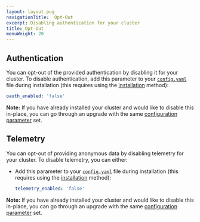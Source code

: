 ```yaml
---
layout: layout.pug
navigationTitle:  Opt-Out
excerpt: Disabling authentication for your cluster
title: Opt-Out
menuWeight: 20
---
```


## Authentication

You can opt-out of the provided authentication by disabling it for your cluster. To disable authentication, add this parameter to your [`config.yaml`][2] file during installation (this requires using the [installation][1] method):

```yaml
oauth_enabled: 'false'
```

**Note:** If you have already installed your cluster and would like to disable this in-place, you can go through an upgrade with the same [configuration parameter][2] set.

## Telemetry

You can opt-out of providing anonymous data by disabling telemetry for your cluster. To disable telemetry, you can either:

- Add this parameter to your [`config.yaml`][2] file during installation (this requires using the [installation][1] method):

    ```yaml
    telemetry_enabled: 'false'
    ```


**Note:** If you have already installed your cluster and would like to disable this in-place, you can go through an upgrade with the same [configuration parameter][2] set.

[1]: /1.11/installing/oss/custom/advanced/
[2]: /1.11/installing/oss/custom/configuration/configuration-parameters/
